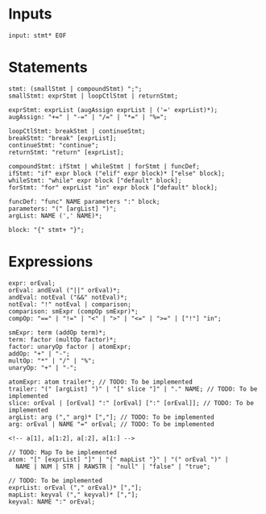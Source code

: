 


<!-- Compound expressions, TODO: replace expr with the statements -->
<!-- For loops and while loops are expressions that evaluate to something
  upon ending the loops,
  1. If loop has no "break" and "default" block => returns null
  2. If loop has "break" but no "default" block, returns the "break" expression,
    else returns the falsy value for the "break" expression (TODO: Define a behaviour for the case where "break" is not defined, what does the expression evaluate?)
  3. If loop has "default" block with no "break", returns the "default" block     expression
  4. else, if loop has both "break" and "default", return their respective values, however the types of both these values must be equal
  (If in the case of multiple breaks, all evaluated values must be the same type)
 -->

# Inputs

```
input: stmt* EOF

```

# Statements
```
stmt: (smallStmt | compoundStmt) ";";
smallStmt: exprStmt | loopCtlStmt | returnStmt;

exprStmt: exprList (augAssign exprList | ('=' exprList)*);
augAssign: "+=" | "-=" | "/=" | "*=" | "%=";

loopCtlStmt: breakStmt | continueStmt;
breakStmt: "break" [exprList];
continueStmt: "continue";
returnStmt: "return" [exprList];

compoundStmt: ifStmt | whileStmt | forStmt | funcDef;
ifStmt: "if" expr block ("elif" expr block)* ["else" block];
whileStmt: "while" expr block ["default" block];
forStmt: "for" exprList "in" expr block ["default" block];

funcDef: "func" NAME parameters ":" block;
parameters: "(" [argList] ")";
argList: NAME (',' NAME)*;

block: "{" stmt+ "}";
```

# Expressions
```
expr: orEval;
orEval: andEval ("||" orEval)*;
andEval: notEval ("&&" notEval)*;
notEval: "!" notEval | comparison;
comparison: smExpr (compOp smExpr)*;
compOp: "==" | "!=" | "<" | ">" | "<=" | ">=" | ["!"] "in";

smExpr: term (addOp term)*; 
term: factor (multOp factor)*;
factor: unaryOp factor | atomExpr;
addOp: "+" | "-";
multOp: "*" | "/" | "%";
unaryOp: "+" | "-";

atomExpr: atom trailer*; // TODO: To be implemented
trailer: "(" [argList] ")" | "[" slice "]" | "." NAME; // TODO: To be implemented
slice: orEval | [orEval] ":" [orEval] [":" [orEval]]; // TODO: To be implemented
argList: arg ("," arg)* [","]; // TODO: To be implemented
arg: orEval | NAME "=" orEval; // TODO: To be implemented

<!-- a[1], a[1:2], a[:2], a[1:] -->

// TODO: Map To be implemented
atom: "[" [exprList] "]" | "{" mapList "}" | "(" orEval ")" |
  NAME | NUM | STR | RAWSTR | "null" | "false" | "true";

// TODO: To be implemented
exprList: orEval ("," orEval)* [","];
mapList: keyval ("," keyval)* [","];
keyval: NAME ":" orEval;
```